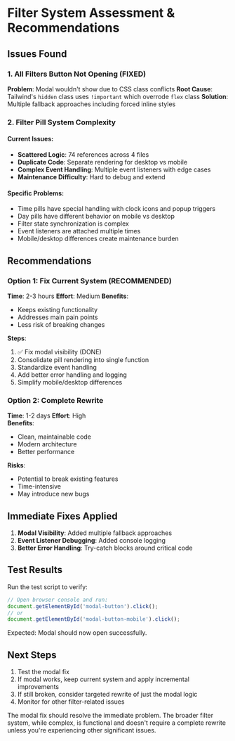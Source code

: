 # Filter System Assessment & Recommendations

## Issues Found

### 1. All Filters Button Not Opening (FIXED)
**Problem**: Modal wouldn't show due to CSS class conflicts
**Root Cause**: Tailwind's `hidden` class uses `!important` which overrode `flex` class
**Solution**: Multiple fallback approaches including forced inline styles

### 2. Filter Pill System Complexity

#### Current Issues:
- **Scattered Logic**: 74 references across 4 files
- **Duplicate Code**: Separate rendering for desktop vs mobile
- **Complex Event Handling**: Multiple event listeners with edge cases
- **Maintenance Difficulty**: Hard to debug and extend

#### Specific Problems:
- Time pills have special handling with clock icons and popup triggers
- Day pills have different behavior on mobile vs desktop  
- Filter state synchronization is complex
- Event listeners are attached multiple times
- Mobile/desktop differences create maintenance burden

## Recommendations

### Option 1: Fix Current System (RECOMMENDED)
**Time**: 2-3 hours
**Effort**: Medium
**Benefits**: 
- Keeps existing functionality
- Addresses main pain points
- Less risk of breaking changes

**Steps**:
1. ✅ Fix modal visibility (DONE)
2. Consolidate pill rendering into single function
3. Standardize event handling
4. Add better error handling and logging
5. Simplify mobile/desktop differences

### Option 2: Complete Rewrite
**Time**: 1-2 days
**Effort**: High  
**Benefits**:
- Clean, maintainable code
- Modern architecture
- Better performance

**Risks**:
- Potential to break existing features
- Time-intensive
- May introduce new bugs

## Immediate Fixes Applied

1. **Modal Visibility**: Added multiple fallback approaches
2. **Event Listener Debugging**: Added console logging
3. **Better Error Handling**: Try-catch blocks around critical code

## Test Results

Run the test script to verify:
```javascript
// Open browser console and run:
document.getElementById('modal-button').click();
// or
document.getElementById('modal-button-mobile').click();
```

Expected: Modal should now open successfully.

## Next Steps

1. Test the modal fix
2. If modal works, keep current system and apply incremental improvements  
3. If still broken, consider targeted rewrite of just the modal logic
4. Monitor for other filter-related issues

The modal fix should resolve the immediate problem. The broader filter system, while complex, is functional and doesn't require a complete rewrite unless you're experiencing other significant issues.
